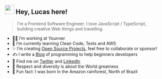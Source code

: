 <h2><img height="30px" width="30px" src="https://camo.githubusercontent.com/e8e7b06ecf583bc040eb60e44eb5b8e0ecc5421320a92929ce21522dbc34c891/68747470733a2f2f6d656469612e67697068792e636f6d2f6d656469612f6876524a434c467a6361737252346961377a2f67697068792e676966"></img> Hey, Lucas here!</h2> <blockquote> I'm a Frontend Software Engineer. I love JavaScript / TypeScript, building creative Web things and travelling. </blockquote> 

- 👨‍💻 I’m working at Younner
- 👊 I’m currently learning Clean Code, Tests and AWS
- ✨ I’m creating [Open Source Projects](https://github.com/sponsors/lucasm), feel free to collaborate or sponsor!
- ✍️ I write a [Blog](https://dev.to/lucasm) of programming to help beginners developers
- 💬 Find me on [Twitter](https://twitter.com/lucasmezs) and [LinkedIn](https://linkedin.com/in/lucasmezs)
- 🤝 Respect and diversity is about the World greatness
- 🤍 Fun fact: I was born in the Amazon rainforest, North of Brazil

